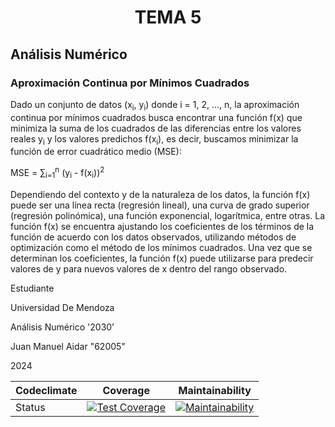 
  <h1 align="center">TEMA 5</h1>

  <h2>Análisis Numérico</h2>
  <h3>Aproximación Continua por Mínimos Cuadrados</h3>
  <p>Dado un conjunto de datos <span class="math">(</span><span class="subscript">x<sub>i</sub>, y<sub>i</sub></span><span class="math">)</span> donde <span class="math">i = 1, 2, ..., n</span>, la aproximación continua por mínimos cuadrados busca encontrar una función <span class="math">f(x)</span> que minimiza la suma de los cuadrados de las diferencias entre los valores reales <span class="math">y<sub>i</sub></span> y los valores predichos <span class="math">f(x<sub>i</sub>)</span>, es decir, buscamos minimizar la función de error cuadrático medio (MSE):</p>
  <p class="math">MSE = ∑<sub>i=1</sub><sup>n</sup> (y<sub>i</sub> - f(x<sub>i</sub>))<sup>2</sup></p>
  <p>Dependiendo del contexto y de la naturaleza de los datos, la función <span class="math">f(x)</span> puede ser una línea recta (regresión lineal), una curva de grado superior (regresión polinómica), una función exponencial, logarítmica, entre otras. La función <span class="math">f(x)</span> se encuentra ajustando los coeficientes de los términos de la función de acuerdo con los datos observados, utilizando métodos de optimización como el método de los mínimos cuadrados. Una vez que se determinan los coeficientes, la función <span class="math">f(x)</span> puede utilizarse para predecir valores de <span class="math">y</span> para nuevos valores de <span class="math">x</span> dentro del rango observado.</p>

  <div class="header">Estudiante</div>
  <div class="details">
    <p>Universidad De Mendoza</p>
    <p>Análisis Numérico '2030'</p>
    <p>Juan Manuel Aidar <span class="emphasis">"62005"</span></p>
    <p>2024</p>
  </div>

  <table>
    <thead>
      <tr>
        <th>Codeclimate</th>
        <th>Coverage</th>
        <th>Maintainability</th>
      </tr>
    </thead>
    <tbody>
      <tr>
        <td>Status</td>
        <td><a href="https://codeclimate.com/github/jaidar2003/analisis_numerico_2024/test_coverage"><img src="https://api.codeclimate.com/v1/badges/42d5837a844f641bb24f/test_coverage" alt="Test Coverage"></a></td>
        <td><a href="https://codeclimate.com/github/jaidar2003/analisis_numerico_2024/maintainability"><img src="https://api.codeclimate.com/v1/badges/42d5837a844f641bb24f/maintainability" alt="Maintainability"></a></td>
      </tr>
    </tbody>
  </table>

</body>
</html>

